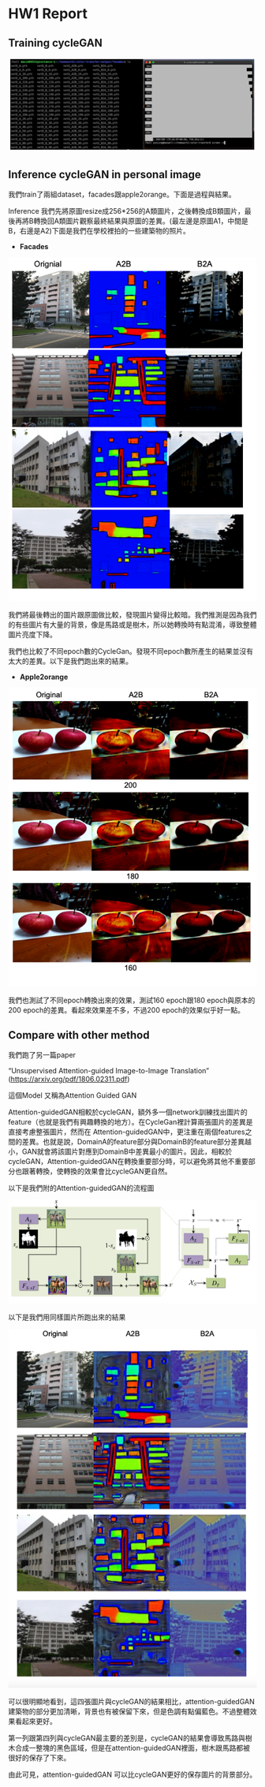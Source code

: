 # HW1 Report

## Training cycleGAN
<img src="results/img/screenshot.png"/>

## Inference cycleGAN in personal image
我們train了兩組dataset，facades跟apple2orange。下面是過程與結果。

Inference
我們先將原圖resize成256*256的A類圖片，之後轉換成B類圖片，最後再將B轉換回A類圖片觀察最終結果與原圖的差異。(最左邊是原圖A1，中間是B，右邊是A2)下面是我們在學校裡拍的一些建築物的照片。

* **Facades**  
<img src="results/img/Facades.png"/>

我們將最後轉出的圖片跟原圖做比較，發現圖片變得比較暗。我們推測是因為我們的有些圖片有大量的背景，像是馬路或是樹木，所以她轉換時有點混淆，導致整體圖片亮度下降。

我們也比較了不同epoch數的CycleGan。發現不同epoch數所產生的結果並沒有太大的差異。以下是我們跑出來的結果。

* **Apple2orange**  
<img src="results/img/Apple2orange.png"/>

我們也測試了不同epoch轉換出來的效果，測試160 epoch跟180 epoch與原本的200 epoch的差異。看起來效果差不多，不過200 epoch的效果似乎好一點。


## Compare with other method
我們跑了另一篇paper

“Unsupervised Attention-guided Image-to-Image Translation”
(https://arxiv.org/pdf/1806.02311.pdf)

這個Model 又稱為Attention Guided GAN

Attention-guidedGAN相較於cycleGAN，額外多一個network訓練找出圖片的feature（也就是我們有興趣轉換的地方）。在CycleGan裡計算兩張圖片的差異是直接考慮整張圖片，然而在
Attention-guidedGAN中，更注重在兩個features之間的差異。也就是說，DomainA的feature部分與DomainB的feature部分差異越小，GAN就會將該圖片對應到DomainB中差異最小的圖片。因此，相較於cycleGAN，Attention-guidedGAN在轉換重要部分時，可以避免將其他不重要部分也跟著轉換，使轉換的效果會比cycleGAN更自然。

以下是我們附的Attention-guidedGAN的流程圖

<img src="results/img/AttentionGAN.png"/>

以下是我們用同樣圖片所跑出來的結果

<img src="results/img/othermethod.png"/>

可以很明顯地看到，這四張圖片與cycleGAN的結果相比，attention-guidedGAN建築物的部分更加清晰，背景也有被保留下來，但是色調有點偏藍色。不過整體效果看起來更好。

第一列跟第四列與cycleGAN最主要的差別是，cycleGAN的結果會導致馬路與樹木合成一整塊的黑色區域，但是在attention-guidedGAN裡面，樹木跟馬路都被很好的保存了下來。

由此可見，attention-guidedGAN 可以比cycleGAN更好的保存圖片的背景部分。
